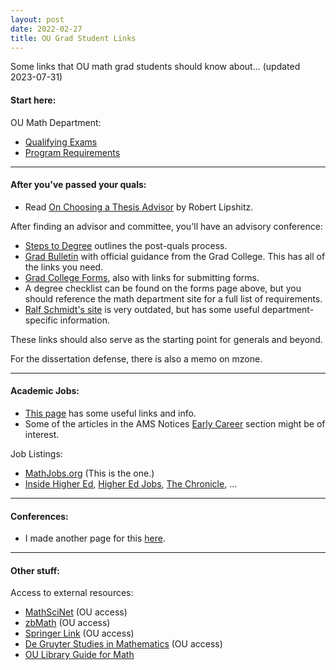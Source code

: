 ```yaml
---
layout: post
date: 2022-02-27
title: OU Grad Student Links
---
```


Some links that OU math grad students should know about... (updated 2023-07-31)

#### Start here:

OU Math Department:
* [Qualifying Exams](https://math.ou.edu/graduate/quals)
* [Program Requirements](https://math.ou.edu/graduate/grad_rules)

---

#### After you've passed your quals:
* Read [On Choosing a Thesis Advisor](https://www.ams.org/journals/notices/201902/rnoti-p191.pdf) by Robert Lipshitz.

After finding an advisor and committee, you'll have an advisory conference:
* [Steps to Degree](https://www.ou.edu/gradcollege/forms-and-policies/steps-to-degree) outlines the post-quals process.
* [Grad Bulletin](https://www.ou.edu/gradcollege/forms-and-policies/graduate-college-bulletin) with official guidance from the Grad College. This has all of the links you need.
* [Grad College Forms](https://www.ou.edu/gradcollege/forms-and-policies/forms), also with links for submitting forms.
* A degree checklist can be found on the forms page above, but you should reference the math department site for a full list of requirements.
* [Ralf Schmidt's site](http://www2.math.ou.edu/~rschmidt/grad/procedures.html) is very outdated, but has some useful department-specific information.

These links should also serve as the starting point for generals and beyond.

For the dissertation defense, there is also a memo on mzone.

---

#### Academic Jobs:
* [This page](https://math.duke.edu/graduate/applying-for-jobs) has some useful links and info.
* Some of the articles in the AMS Notices [Early Career](https://www.ams.org/cgi-bin/notices/amsnotices.pl?article_id=career&article_type=gallery&gallery_type=career) section might be of interest.

Job Listings:
* [MathJobs.org](https://www.mathjobs.org/jobs) (This is the one.)
* [Inside Higher Ed](https://careers.insidehighered.com/), [Higher Ed Jobs](https://www.higheredjobs.com/faculty/), [The Chronicle](https://jobs.chronicle.com/), ...

---

#### Conferences:
* I made another page for this [here](../../../2023/01/27/conference_listings.html).

---

#### Other stuff:

Access to external resources:
* [MathSciNet](https://mathscinet-ams-org.ezproxy.lib.ou.edu/mathscinet/index.html) (OU access)
* [zbMath](https://zbmath-org.ezproxy.lib.ou.edu/) (OU access)
* [Springer Link](https://link-springer-com.ezproxy.lib.ou.edu/) (OU access)
* [De Gruyter Studies in Mathematics](https://www-degruyter-com.ezproxy.lib.ou.edu/serial/gstm-b/html#volumes) (OU access)
* [OU Library Guide for Math](https://guides.ou.edu/math)

